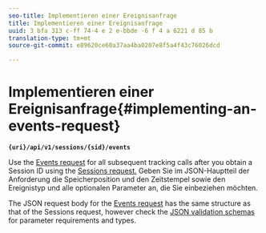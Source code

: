 ```yaml
---
seo-title: Implementieren einer Ereignisanfrage
title: Implementieren einer Ereignisanfrage
uuid: 3 bfa 313 c-ff 74-4 e 2 e-bbde -6 f 4 a 6221 d 85 b
translation-type: tm+mt
source-git-commit: e89620ce60a37aa4ba0207e8f5a4f43c76026dcd

---
```



# Implementieren einer Ereignisanfrage{#implementing-an-events-request}

**`{uri}/api/v1/sessions/{sid}/events`**

Use the [Events request](/help/media-collection-api/mc-api-ref/mc-api-events-req.md) for all subsequent tracking calls after you obtain a Session ID using the [Sessions request.](/help/media-collection-api/mc-api-ref/mc-api-sessions-req.md) Geben Sie im JSON-Hauptteil der Anforderung die Speicherposition und den Zeitstempel sowie den Ereignistyp und alle optionalen Parameter an, die Sie einbeziehen möchten.

The JSON request body for the [Events request](/help/media-collection-api/mc-api-ref/mc-api-events-req.md) has the same structure as that of the Sessions request, however check the [JSON validation schemas](/help/media-collection-api/mc-api-ref/mc-api-json-validation.md) for parameter requirements and types.
